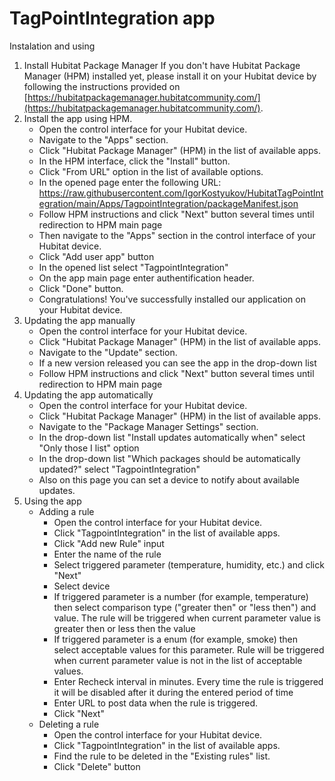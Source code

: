 # TagPointIntegration app

Instalation and using

1. Install Hubitat Package Manager
If you don't have Hubitat Package Manager (HPM) installed yet, please install it on your Hubitat device by following the instructions provided on [https://hubitatpackagemanager.hubitatcommunity.com/](https://hubitatpackagemanager.hubitatcommunity.com/). 
2. Install the app using HPM.
   * Open the control interface for your Hubitat device.
   * Navigate to the "Apps" section.
   * Click "Hubitat Package Manager" (HPM) in the list of available apps.
   * In the HPM interface, click the "Install" button.
   * Click "From URL" option in the list of available options.
   * In the opened page enter the following URL: https://raw.githubusercontent.com/IgorKostyukov/HubitatTagPointIntegration/main/Apps/TagpointIntegration/packageManifest.json
   * Follow HPM instructions and click "Next" button several times until redirection to HPM main page
   * Then navigate to the "Apps" section in the control interface of your Hubitat device.
   * Click "Add user app" button
   * In the opened list select "TagpointIntegration"
   * On the app main page enter authentification header.
   * Click "Done" button.
   * Congratulations! You've successfully installed our application on your Hubitat device.
3. Updating the app manually
   * Open the control interface for your Hubitat device.
   * Click "Hubitat Package Manager" (HPM) in the list of available apps.
   * Navigate to the "Update" section.
   * If a new version released you can see the app in the drop-down list
   * Follow HPM instructions and click "Next" button several times until redirection to HPM main page
4. Updating the app automatically
   * Open the control interface for your Hubitat device.
   * Click "Hubitat Package Manager" (HPM) in the list of available apps.
   * Navigate to the "Package Manager Settings" section.
   * In the drop-down list "Install updates automatically when" select "Only those I list" option
   * In the drop-down list "Which packages should be automatically updated?" select "TagpointIntegration"
   * Also on this page you can set a device to notify about available updates.
5. Using the app
   * Adding a rule    
     - Open the control interface for your Hubitat device.
     - Click "TagpointIntegration" in the list of available apps.
     - Click "Add new Rule" input
     - Enter the name of the rule
     - Select triggered parameter (temperature, humidity, etc.) and click "Next"
     - Select device
     - If triggered parameter is a number (for example, temperature) then select comparison type ("greater then" or "less then") and value. The rule will be triggered when current parameter value is greater then or less then the value
     - If triggered parameter is a enum (for example, smoke) then select acceptable values for this parameter. Rule will be triggered when current parameter value is not in the list of acceptable values.
     - Enter Recheck interval in minutes. Every time the rule is triggered it will be disabled after it during the entered period of time
     - Enter URL to post data when the rule is triggered.
     - Click "Next"
   * Deleting a rule     
     - Open the control interface for your Hubitat device.
     - Click "TagpointIntegration" in the list of available apps.
     - Find the rule to be deleted in the "Existing rules" list.
     - Click "Delete" button
